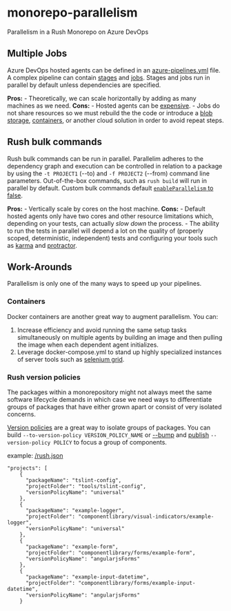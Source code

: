 # monorepo-parallelism
Parallelism in a Rush Monorepo on Azure DevOps

## Multiple Jobs
Azure DevOps hosted agents can be defined in an [azure-pipelines.yml](https://docs.microsoft.com/en-us/azure/devops/pipelines/yaml-schema?view=azure-devops&tabs=schema) file. A complex pipeline can contain [stages](https://docs.microsoft.com/en-us/azure/devops/pipelines/process/stages?view=azure-devops&tabs=yaml) and [jobs](https://docs.microsoft.com/en-us/azure/devops/pipelines/process/phases?view=azure-devops&tabs=yaml). Stages and jobs run in parallel by default unless dependencies are specified.

**Pros:** 
    - Theoretically, we can scale horizontally by adding as many machines as we need.
**Cons:**
	- Hosted agents can be [expensive](https://docs.microsoft.com/en-us/azure/devops/pipelines/licensing/concurrent-jobs?view=azure-devops).
	- Jobs do not share resources so we must rebuild the the code or introduce a [blob storage](https://docs.microsoft.com/en-us/azure/devops/pipelines/tasks/deploy/azure-file-copy?view=azure-devops), [containers](https://docs.microsoft.com/en-us/azure/devops/pipelines/process/container-phases?view=azure-devops&tabs=yaml), or another cloud solution in order to avoid repeat steps.

## Rush bulk commands
Rush bulk commands can be run in parallel. Parallelim adheres to the dependency graph and execution can be controlled in relation to a package by using the `-t PROJECT1` (--to) and `-f PROJECT2` (--from) command line parameters.  Out-of-the-box commands, such as `rush build` will run in parallel by default. Custom bulk commands default [`enableParallelism` to false](https://rushjs.io/pages/configs/command_line_json/).

**Pros:** 
    - Vertically scale by cores on the host machine.
**Cons:**
	- Default hosted agents only have two cores and other resource limitations which, depending on your tests, can actually *slow  down* the process.
	- The ability to run the tests in parallel will depend a lot on the quality of (properly scoped, deterministic, independent) tests and configuring your tools such as [karma](https://karma-runner.github.io/latest/index.html) and [protractor](https://www.protractortest.org/#/). 

## Work-Arounds
Parallelism is only one of the many ways to speed up your pipelines.

### Containers
Docker containers are another great way to augment parallelism.  You can:
1. Increase efficiency and avoid running the same setup tasks simultaneously on multiple agents by building an image and then pulling the image when each dependent agent initializes.
1. Leverage docker-compose.yml to stand up highly specialized instances of server tools such as [selenium grid](https://github.com/SeleniumHQ/docker-selenium).

### Rush version policies
The packages within a monorepository might not always meet the same software lifecycle demands in which case we need ways to differentiate groups of packages that have either grown apart or consist of very isolated concerns.

[Version policies](https://rushjs.io/pages/configs/version_policies_json/) are a great way to isolate groups of packages. You can build `--to-version-policy VERSION_POLICY_NAME` or [--bump](https://rushjs.io/pages/commands/rush_version/) and [publish](https://rushjs.io/pages/commands/rush_publish/) `--version-policy POLICY` to focus a group of components.

example: [/rush.json](https://rushjs.io/pages/configs/rush_json/)
```
"projects": [
    {
      "packageName": "tslint-config",
      "projectFolder": "tools/tslint-config",
      "versionPolicyName": "universal"
    },
    {
      "packageName": "example-logger",
      "projectFolder": "componentlibrary/visual-indicators/example-logger",
      "versionPolicyName": "universal"
    },
    {
      "packageName": "example-form",
      "projectFolder": "componentlibrary/forms/example-form",
      "versionPolicyName": "angularjsForms"
    },
    {
      "packageName": "example-input-datetime",
      "projectFolder": "componentlibrary/forms/example-input-datetime",
      "versionPolicyName": "angularjsForms"
    }
```
